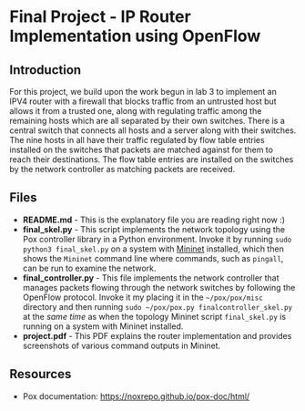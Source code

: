# Final Project - IP Router Implementation using OpenFlow
## Introduction
For this project, we build upon the work begun in lab 3 to implement an IPV4 router with a firewall that blocks traffic from an untrusted host but allows it from a trusted one, along with regulating traffic among the remaining hosts which are all separated by their own switches. There is a central switch that connects all hosts and a server along with their switches. The nine hosts in all have their traffic regulated by flow table entries installed on the switches that packets are matched against for them to reach their destinations. The flow table entries are installed on the switches by the network controller as matching packets are received.

## Files
* **README.md** - This is the explanatory file you are reading right now :)
* **final_skel.py** - This script implements the network topology using the Pox controller library in a Python environment. Invoke it by running `sudo python3 final_skel.py` on a system with [Mininet](http://mininet.org/download/) installed, which then shows the `Mininet` command line where commands, such as `pingall`, can be run to examine the network.
* **final_controller.py** - This file implements the network controller that manages packets flowing through the network switches by following the OpenFlow protocol. Invoke it my placing it in the `~/pox/pox/misc` directory and then running `sudo ~/pox/pox.py finalcontroller_skel.py` at the _same time_ as when the topology Mininet script `final_skel.py` is running on a system with Mininet installed.
* **project.pdf** - This PDF explains the router implementation and provides screenshots of various command outputs in Mininet.

## Resources
* Pox documentation: https://noxrepo.github.io/pox-doc/html/